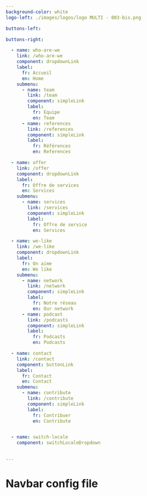```yaml
---
background-color: white
logo-left: ./images/logos/logo MULTI - 003-bis.png

buttons-left: 

buttons-right: 

  - name: who-are-we 
    link: /who-are-we
    component: dropdownLink
    label: 
      fr: Accueil
      en: Home
    submenu: 
      - name: team
        link: /team
        component: simpleLink
        label: 
          fr: Equipe
          en: Team
      - name: references
        link: /references
        component: simpleLink
        label: 
          fr: Références
          en: References

  - name: offer 
    link: /offer
    component: dropdownLink
    label: 
      fr: Offre de services
      en: Services
    submenu: 
      - name: services
        link: /services
        component: simpleLink
        label: 
          fr: Offre de service
          en: Services

  - name: we-like 
    link: /we-like
    component: dropdownLink
    label: 
      fr: On aime
      en: We like
    submenu: 
      - name: network
        link: /network
        component: simpleLink
        label: 
          fr: Notre réseau
          en: Our network
      - name: podcast
        link: /podcasts
        component: simpleLink
        label: 
          fr: Podcasts
          en: Podcasts

  - name: contact 
    link: /contact
    component: buttonLink
    label: 
      fr: Contact
      en: Contact
    submenu: 
      - name: contribute
        link: /contribute
        component: simpleLink
        label: 
          fr: Contribuer
          en: Contribute


  - name: switch-locale
    component: switchLocaleDropdown
    

--- 
```


# Navbar config file

